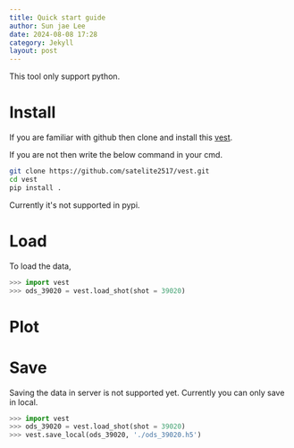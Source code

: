 ```yaml
---
title: Quick start guide
author: Sun jae Lee
date: 2024-08-08 17:28
category: Jekyll
layout: post
---
```


This tool only support python.

Install
=====

If you are familiar with github then clone and install this [vest](https://github.com/satelite2517/vest). 

If you are not then write the below command in your cmd.

```bash
git clone https://github.com/satelite2517/vest.git
cd vest
pip install .
```
Currently it's not supported in pypi.


Load
=====
To load the data,

```python
>>> import vest
>>> ods_39020 = vest.load_shot(shot = 39020)
```

Plot
=====

Save 
=====
Saving the data in server is not supported yet. Currently you can only save in local.

```python
>>> import vest
>>> ods_39020 = vest.load_shot(shot = 39020)
>>> vest.save_local(ods_39020, './ods_39020.h5')
```